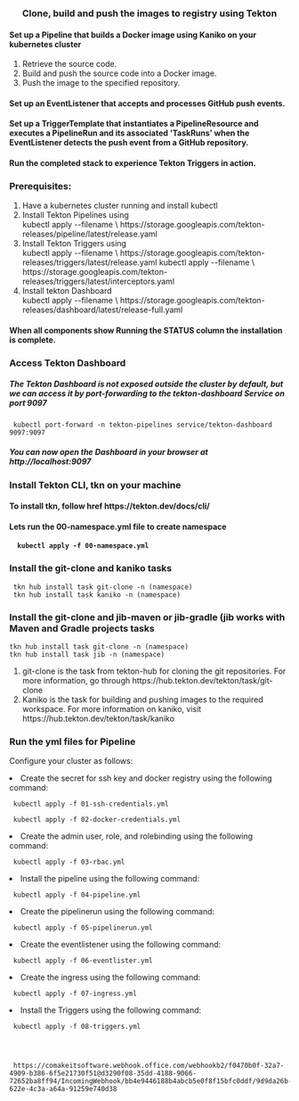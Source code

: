 <h3><center>Clone, build and push the images to registry using Tekton</center></h3>


<h4>Set up a Pipeline that builds a Docker image using Kaniko on your kubernetes cluster</h4>

<ol>


  <li>Retrieve the source code.</li>
  <li>Build and push the source code into a Docker image.</li>
  <li>Push the image to the specified repository.</li>
</ol>

<h4>Set up an EventListener that accepts and processes GitHub push events.</h4>
<h4>Set up a TriggerTemplate that instantiates a PipelineResource and executes a PipelineRun and its associated 'TaskRuns' when the EventListener detects the push event from a GitHub repository.</h4>

<h4>Run the completed stack to experience Tekton Triggers in action.</h4>


<h3>Prerequisites:</h3>
<ol>
   <li>Have a kubernetes cluster running and install kubectl</li>
   <li>Install Tekton Pipelines using</li>
     kubectl apply --filename \ 
        https://storage.googleapis.com/tekton-releases/pipeline/latest/release.yaml
   <li>Install Tekton Triggers using</li>
     kubectl apply --filename \
        https://storage.googleapis.com/tekton-releases/triggers/latest/release.yaml
     kubectl apply --filename \
        https://storage.googleapis.com/tekton-releases/triggers/latest/interceptors.yaml
   <li>Install tekton Dashboard</li> 
     kubectl apply --filename \
        https://storage.googleapis.com/tekton-releases/dashboard/latest/release-full.yaml
</ol>

<h4>When all components show Running the STATUS column the installation is complete.</h4>



<h3>Access Tekton Dashboard</h3>
<h5>The Tekton Dashboard is not exposed outside the cluster by default, but we can access it by port-forwarding to the tekton-dashboard Service on port 9097</h5>
    
     kubectl port-forward -n tekton-pipelines service/tekton-dashboard 9097:9097
     
<h5>You can now open the Dashboard in your browser at http://localhost:9097</h5>
                                                  
<h3>Install Tekton CLI, tkn on your machine</h3>
<h4>To install tkn, follow href https://tekton.dev/docs/cli/</h4>
   
<h4>Lets run the 00-namespace.yml file to create namespace<h4>

      kubectl apply -f 00-namespace.yml
     
<h3>Install the git-clone and kaniko tasks</h3>

     tkn hub install task git-clone -n (namespace)
     tkn hub install task kaniko -n (namespace)

<h3>Install the git-clone and jib-maven or jib-gradle (jib works with Maven and Gradle projects tasks</h3>
     
    tkn hub install task git-clone -n (namespace)
    tkn hub install task jib -n (namespace)
<ol>
<li>git-clone is the task from tekton-hub for cloning the git repositories.
For more information, go through https://hub.tekton.dev/tekton/task/git-clone </li>
<li>Kaniko is the task for building and pushing images to the required workspace.
For more information on kaniko, visit https://hub.tekton.dev/tekton/task/kaniko </li>
</ol>


<h3>Run the yml files for Pipeline</h3>

Configure your cluster as follows:

<li>Create the secret for ssh key and docker registry using the following command:</li>

     kubectl apply -f 01-ssh-credentials.yml
 
     kubectl apply -f 02-docker-credentials.yml
   
<li>Create the admin user, role, and rolebinding using the following command:</li>

     kubectl apply -f 03-rbac.yml
   
<li>Install the pipeline using the following command:</li>

     kubectl apply -f 04-pipeline.yml

<li>Create the pipelinerun using the following command:</li>

     kubectl apply -f 05-pipelinerun.yml

<li>Create the eventlistener using the following command:</li>

     kubectl apply -f 06-eventlister.yml

<li>Create the ingress using the following command:</li>

     kubectl apply -f 07-ingress.yml

<li>Install the  Triggers using the following command:</li>

     kubectl apply -f 08-triggers.yml




     https://comakeitsoftware.webhook.office.com/webhookb2/f0470b0f-32a7-4909-b386-6f5e21730f51@d3290f08-35dd-4188-9066-72652ba8ff94/IncomingWebhook/bb4e9446188b4abcb5e0f8f15bfc0ddf/9d9da26b-622e-4c3a-a64a-91259e740d38